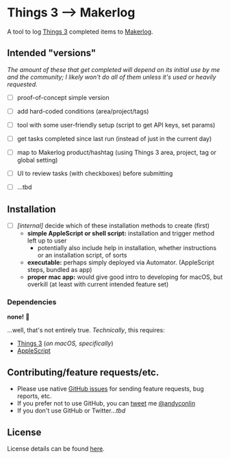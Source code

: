 # Things 3 --> Makerlog
A tool to log [Things 3](https://culturedcode.com/things/) completed items to [Makerlog](https://getmakerlog.com).

## Intended "versions"
_The amount of these that get completed will depend on its initial use by me and the community; I likely won't do all of them unless it's used or heavily requested._
+ [ ] proof-of-concept simple version
+ [ ] add hard-coded conditions (area/project/tags)
+ [ ] tool with some user-friendly setup (script to get API keys, set params)
+ [ ] get tasks completed since last run (instead of just in the current day)
+ [ ] map to Makerlog product/hashtag (using Things 3 area, project, tag or global setting)
+ [ ] UI to review tasks (with checkboxes) before submitting
+ [ ] ...tbd


## Installation

- [ ] _[internal]_ decide which of these installation methods to create (first)
  - **simple AppleScript or shell script:** installation and trigger method left up to user
    - potentially also include help in installation, whether instructions or an installation script, of sorts
  - **executable:** perhaps simply deployed via Automator. (AppleScript steps, bundled as app)
  - **proper mac app:** would give good intro to developing for macOS, but overkill (at least with current intended feature set)


### Dependencies
**none!** 🎉  

...well, that's not entirely true. _Technically_, this requires:
+ [Things 3](https://culturedcode.com/things/) (_on macOS, specifically_)
+ [AppleScript](https://developer.apple.com/library/archive/documentation/AppleScript/Conceptual/AppleScriptLangGuide/introduction/ASLR_intro.html)

## Contributing/feature requests/etc.
+ Please use native [GitHub issues](/issues) for sending feature requests, bug reports, etc.  
+ If you prefer not to use GitHub, you can [tweet](https://twitter.com/intent/tweet?url=https%3A%2F%2Fgithub.com%2Fandyconlin%2Fthings3ToMakerlog&text=@andyconlin%2C%20here%20is%20a%20feature%20request%20for%20Things%203%20--%3E%20Makerlog%3A%20) me [@andyconlin](https://twitter.com/andyconlin)
+ If you don't use GitHub or Twitter..._tbd_


## License
License details can be found [here](LICENSE.md).
